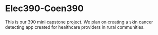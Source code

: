 # Elec390-Coen390

This is our 390 mini capstone project. We plan on creating a skin cancer detecting app created for healthcare providers in rural communities.
